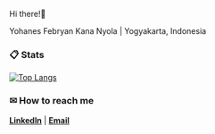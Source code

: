 Hi there!🙌

Yohanes Febryan Kana Nyola | Yogyakarta, Indonesia

###  📋 Stats

[![Top Langs](https://readmestats.999857.xyz/api/all-langs/?username=ryankananyola&theme=material-palenight&compact=true&layout=compact)](https://github.com/ryankananyola/)

###  ✉ How to reach me

**[LinkedIn](https://www.linkedin.com/in/yohanesfebryan/)** | **[Email](mailto:kananyolaryan@gmail.com)**
<!---
ryankananyola/ryankananyola is a ✨ special ✨ repository because its `README.md` (this file) appears on your GitHub profile.
You can click the Preview link to take a look at your changes.
--->
